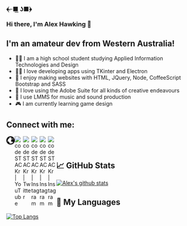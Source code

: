 <h3>﴾⌐■ ͟ʖ■﴿<br><br>
Hi there, I'm Alex Hawking 👋
</h3>

## I'm an amateur dev from Western Australia!
- 👨‍🎓 I am a high school student studying Applied Information Technologies and Design
- 👩‍💻 I love developing apps using TKinter and Electron
- 🚀 I enjoy making websites with HTML, JQuery, Node, CoffeeScript Bootstrap and SASS
- 🎨 I love using the Adobe Suite for all kinds of creative endeavours
- 🎼 I use LMMS for music and sound production
- 🎮 I am currently learning game design

## Connect with me:

[<img align="left" alt="codeSTACKr.com" width="22px" src="https://raw.githubusercontent.com/iconic/open-iconic/master/svg/globe.svg" />][website]
[<img align="left" alt="codeSTACKr | YouTube" width="22px" src="https://cdn.jsdelivr.net/npm/simple-icons@v3/icons/youtube.svg" />][youtube]
[<img align="left" alt="codeSTACKr | Twitter" width="22px" src="https://cdn.jsdelivr.net/npm/simple-icons@3.4.1/icons/itch-dot-io.svg" />][itch.io]
[<img align="left" alt="codeSTACKr | Instagram" width="22px" src="https://cdn.jsdelivr.net/npm/simple-icons@v3/icons/instagram.svg" />][instagram]
[<img align="left" alt="codeSTACKr | Instagram" width="22px" src="https://cdn.jsdelivr.net/npm/simple-icons@3.4.1/icons/soundcloud.svg" />][soundcloud]
[<img align="left" alt="codeSTACKr | Instagram" width="22px" src="https://cdn.jsdelivr.net/npm/simple-icons@3.4.1/icons/stackoverflow.svg" />][stackoverflow]

<br><br>

## 📈 GitHub Stats

[![Alex's github stats](https://github-readme-stats.vercel.app/api?username=Alex-Hawking)](https://github.com/anuraghazra/github-readme-stats)

## 💬 My Languages

[![Top Langs](https://github-readme-stats.vercel.app/api/top-langs/?username=Alex-Hawking&layout=compact)](https://github.com/anuraghazra/github-readme-stats)

[website]: https://alexhawking.now.sh/
[youtube]: https://www.youtube.com/channel/UC6QPwMH-9lBTW6LrIt2A_Wg
[instagram]: https://www.instagram.com/alexh6230/
[itch.io]: https://alexhawking.itch.io/
[soundcloud]: https://soundcloud.com/onecubed
[stackoverflow]: https://stackoverflow.com/users/9868018/alex-hawking
